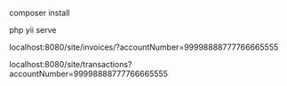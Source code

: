 composer install

php yii serve 

localhost:8080/site/invoices/?accountNumber=99998888777766665555

localhost:8080/site/transactions?accountNumber=99998888777766665555
